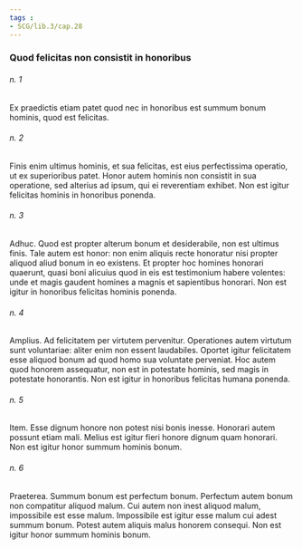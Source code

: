 ```yaml
---
tags : 
- SCG/lib.3/cap.28
---
```


### Quod felicitas non consistit in honoribus

###### n. 1
Ex praedictis etiam patet quod nec in honoribus est summum bonum hominis, quod est felicitas.

###### n. 2
Finis enim ultimus hominis, et sua felicitas, est eius perfectissima operatio, ut ex superioribus patet. Honor autem hominis non consistit in sua operatione, sed alterius ad ipsum, qui ei reverentiam exhibet. Non est igitur felicitas hominis in honoribus ponenda.

###### n. 3
Adhuc. Quod est propter alterum bonum et desiderabile, non est ultimus finis. Tale autem est honor: non enim aliquis recte honoratur nisi propter aliquod aliud bonum in eo existens. Et propter hoc homines honorari quaerunt, quasi boni alicuius quod in eis est testimonium habere volentes: unde et magis gaudent homines a magnis et sapientibus honorari. Non est igitur in honoribus felicitas hominis ponenda.

###### n. 4
Amplius. Ad felicitatem per virtutem pervenitur. Operationes autem virtutum sunt voluntariae: aliter enim non essent laudabiles. Oportet igitur felicitatem esse aliquod bonum ad quod homo sua voluntate perveniat. Hoc autem quod honorem assequatur, non est in potestate hominis, sed magis in potestate honorantis. Non est igitur in honoribus felicitas humana ponenda.

###### n. 5
Item. Esse dignum honore non potest nisi bonis inesse. Honorari autem possunt etiam mali. Melius est igitur fieri honore dignum quam honorari. Non est igitur honor summum hominis bonum.

###### n. 6
Praeterea. Summum bonum est perfectum bonum. Perfectum autem bonum non compatitur aliquod malum. Cui autem non inest aliquod malum, impossibile est esse malum. Impossibile est igitur esse malum cui adest summum bonum. Potest autem aliquis malus honorem consequi. Non est igitur honor summum hominis bonum.

